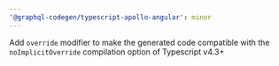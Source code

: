 ```yaml
---
'@graphql-codegen/typescript-apollo-angular': minor
---
```


Add `override` modifier to make the generated code compatible with the `noImplicitOverride` compilation option of Typescript v4.3+
